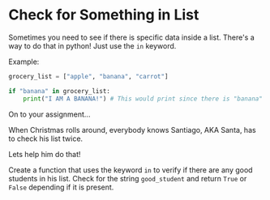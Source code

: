 # Check for Something in List

Sometimes you need to see if there is specific data inside a list.
There's a way to do that in python! Just use the `in` keyword.

Example:

```python
grocery_list = ["apple", "banana", "carrot"]

if "banana" in grocery_list:
    print("I AM A BANANA!") # This would print since there is "banana" in the grocery list
```

On to your assignment...

When Christmas rolls around, everybody knows Santiago, AKA Santa,
has to check his list twice.

Lets help him do that!

Create a function that uses the keyword `in` to verify if there are any good
students in his list. Check for the string `good_student` and return `True` or `False`
depending if it is present.
